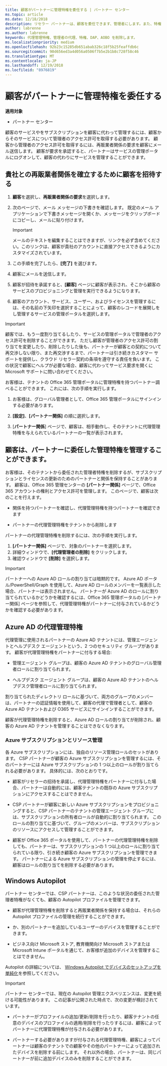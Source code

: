 ```yaml
---
title: 顧客がパートナーに管理特権を委任する | パートナー センター
ms.topic: article
ms.date: 12/18/2018
description: リセラー パートナーは、顧客を委任できます、管理者にします。また、特権を削除することもできます。
author: labrenne
ms.author: labrenne
keywords: 代理管理特権、管理者の代理、特権、DAP、AOBO を削除します。
ms.localizationpriority: medium
ms.openlocfilehash: 92b23c15285db651abab326c18f5b25feaffdb6c
ms.sourcegitcommit: 90d656ed3a4d056a0506f7b5e2b1b8c728f58c46
ms.translationtype: MT
ms.contentlocale: ja-JP
ms.lasthandoff: 12/19/2018
ms.locfileid: "8976819"
---
```

# <a name="customers-delegate-administration-privileges-to-partners"></a>顧客がパートナーに管理特権を委任する

**適用対象**

-  パートナー センター

顧客のサービスやをサブスクリプションを顧客に代わって管理するには、顧客からそのサービスについて管理者のアクセス許可を取得する必要があります。 顧客から管理者のアクセス許可を取得するには、再販業者関係の要求を顧客にメール送信します。 顧客が要求を承認すると、パートナーはサービスの管理ポータルにログオンして、顧客の代わりにサービスを管理することができます。 

## <a name="invite-a-customer-to-establish-a-reseller-relationship-with-you"></a>貴社との再販業者関係を確立するために顧客を招待する

1.  **顧客**を選択し、**再販業者関係の要求**を選択します。

2.  次のページで、メール メッセージの下書きを確認します。 既定のメール アプリケーションで下書きメッセージを開くか、メッセージをクリップボードにコピーし、メールに貼り付けます。 

    >[!IMPORTANT]
    >メールのテキストを編集することはできますが、リンクを必ず含めてください。このリンクは、顧客が貴社のアカウントに直接アクセスできるようにカスタマイズされています。 
    
3.  この手順を完了したら、**[完了]** を選びます。

4.  顧客にメールを送信します。

5.  顧客が招待を承諾すると、**[顧客]** ページに顧客が表示され、そこから顧客のサービスのプロビジョニングと管理を実行できるようになります。

6.  顧客のアカウント、サービス、ユーザー、およびライセンスを管理するには、その名前の下矢印を選択することによって、顧客のレコードを展開しをし管理するサービスの管理ポータルを選択します。

>[!IMPORTANT]  
>顧客では、もう一度割り当てるしたり、サービスの管理ポータルで管理者のアクセス許可を削除することができます。 ただし顧客が管理者のアクセス許可の割り当てを変更したり、削除したりした後も、パートナーが顧客との契約について再交渉しない限り、また再交渉するまで、パートナーは引き続きカスタマー サポートを提供し、クラウド リセラー契約の条項を遵守する責任を負います。 この状況で顧客にヘルプが必要な場合、顧客に代わってサービス要求を開くに Microsoft サポートに問い合わせてください。

お客様は、テナントの Office 365 管理ポータルに管理特権を持つパートナー調べることができます。 これには、次の手順を実行します。

1. お客様は、グローバル管理者として、Office 365 管理ポータルにサインインする必要があります。

2. **[設定]**、**[パートナー関係]** の順に選択します。

3. [**パートナー関係**] ページで、顧客は、相手動作し、そのテナントに代理管理特権を与えられているパートナーの一覧が表示されます。

## <a name="customers-can-manage-a-partners-delegated-admin-privileges"></a>顧客は、パートナーに委任した管理特権を管理することができます。 

お客様は、そのテナントから委任された管理者特権を削除するが、サブスクリプションとライセンスの更新のためのパートナーと関係を保持することがあります。 顧客は、Office 365 管理センターの **[パートナー関係]** ページで、Office 365 アカウントの権利とアクセス許可を管理します。 このページで、顧客は次のことを行えます。

- 関係を持つパートナーを確認し、代理管理特権を持つパートナーを確認できます

- パートナーの代理管理特権をテナントから削除します

パートナーの代理管理特権を削除するには、次の手順を実行します。

1. **[パートナー関係]** ページで、対象のパートナーを選択します。
2. 詳細ウィンドウで、**[代理管理者の削除]** をクリックします。
3. 確認ウィンドウで **[削除]** を選択します。

>[!IMPORTANT]  
>パートナーへの Azure AD ロールの割り当ては暗黙的です。 Azure AD ポータル/PowerShell/Graph を使用して、Azure AD ロールのメンバーを一覧表示した場合、パートナーは表示されません。 パートナーが Azure AD のロールに割り当てられているかどうかを確認するには、Office 365 管理ポータルの [パートナー関係] ページを参照して、代理管理特権がパートナーに付与されているかどうかを確認する必要があります。

## <a name="delegated-admin-privileges-in-azure-ad"></a>Azure AD の代理管理特権 

代理管理に使用されるパートナーの Azure AD テナントには、管理エージェントとヘルプデスク エージェントという、2 つのセキュリティ グループがあります。 顧客が代理管理特権をパートナーに付与する場合:

- 管理エージェント グループは、顧客の Azure AD テナントのグローバル管理者ロールに割り当てられます。

- ヘルプデスク エージェント グループは、顧客の Azure AD テナントのヘルプデスク管理者ロールに割り当てられます。

割り当てられたディレクトリ ロールに基づいて、両方のグループのメンバーは、パートナーの認証情報を使用して、顧客の代理で管理者として、顧客の Azure AD テナントおよび O365 サービスにサインインすることができます。

顧客が代理管理特権を削除すると、Azure AD ロールの割り当てが削除され、顧客の Azure AD テナントを管理することはできなくなります。

### <a name="azure-subscriptions-and-resource-management"></a>Azure サブスクリプションとリソース管理

各 Azure サブスクリプションには、独自のリソース管理ロールのセットがあります。 CSP パートナーが顧客の Azure サブスクリプションを管理するには、そのパートナーには Azure サブスクリプションの 1 つ以上のロールが割り当てられる必要があります。 具体的には、次のとおりです。

- 顧客がリセラーの招待を承諾し、代理管理特権をパートナーに付与した場合、パートナーは自動的には、顧客テナントの既存の Azure サブスクリプションにアクセスすることはできません。

- CSP パートナーが顧客に新しい Azure サブスクリプションをプロビジョニングすると、CSP パートナーのテナントの管理エージェント グループには、サブスクリプションの所有者ロールが自動的に割り当てられます。 このロールの割り当てに基づいて、グループのメンバーは、サブスクリプションのリソースにアクセスして管理することができます。

- 顧客が Office 365 ポータルを使用して、パートナーの代理管理特権を削除しても、パートナーは、サブスクリプションの 1 つ以上のロールに割り当てられている限り、引き続き顧客の Azure サブスクリプションを管理できます。 パートナーによる Azure サブスクリプションの管理を停止するには、顧客はロールの割り当てを削除する必要があります。

## <a name="windows-autopilot"></a>Windows Autopilot

<!--Maggie, 12/5/18 - Removed table showing what different CSP partner types can and can't do because all partner types are now in parity. As per Bhavya Chopra in bug 19841770.-->

パートナー センターでは、CSP パートナーは、このような状況の委任された管理者特権がなくても、顧客の Autopilot プロファイルを管理できます。 

- 顧客が代理管理特権を削除すると再販業者関係を保持する場合は、それらの Autopilot プロファイルの管理を続行することができます。

- か、別のパートナーを追加しているユーザーのデバイスを管理することができます。 

- ビジネス向け Microsoft ストア, 教育機関向け Microsoft ストアまたは Microsoft Intune ポータルを通じて、お客様が追加のデバイスを管理することはできません。

Autopilot の詳細については、 [Windows Autopilot でデバイスのセットアップを単純化](https://docs.microsoft.com/partner-center/autopilot)を参照してください。

>[!IMPORTANT]  
>パートナー センターでは、現在の Autopilot 管理エクスペリエンスは、変更を続ける可能性があります。 この記事が公開された時点で、次の変更が検討されています。

- パートナーがプロファイルの追加/更新/削除を行ったり、顧客テナントの任意のデバイスのプロファイルの適用/削除を行ったりするには、顧客によってパートナーに代理管理特権が付与される必要があります。

- パートナーする必要がありますが付与される代理管理特権、顧客によってパートナーは顧客のテナントでの顧客やその他のパートナーによって追加されたデバイスを削除する前にします。 それ以外の場合、パートナーは、同じパートナーが前に追加デバイスのみを削除することができます。
